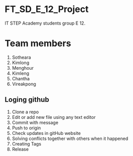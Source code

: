 # FT_SD_E_12_Project
IT STEP Academy students group E 12.

# Team members
1. Sotheara
2. Kimlong
3. Menghour
4. Kimleng
5. Chantha
6. Vireakpong

## Loging github
1. Clone a repo
2. Edit or add new file using any text editor
3. Commit with message
4. Push to origin
5. Check updates in gitHub website
6. Solving conflicts together with others when it happened
7. Creating Tags
8. Release

